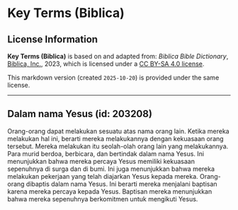 # Key Terms (Biblica)

## License Information

**Key Terms (Biblica)** is based on and adapted from: _Biblica Bible Dictionary_, [Biblica, Inc.](https://www.biblica.com/), 2023, which is licensed under a [CC BY-SA 4.0 license](https://creativecommons.org/licenses/by-sa/4.0/legalcode.en).

This markdown version (created `2025-10-20`) is provided under the same license.



--------------------------------

## Dalam nama Yesus (id: 203208)

Orang\-orang dapat melakukan sesuatu atas nama orang lain. Ketika mereka melakukan hal ini, berarti mereka melakukannya dengan kekuasaan orang tersebut. Mereka melakukan itu seolah\-olah orang lain yang melakukannya. Para murid berdoa, berbicara, dan bertindak dalam nama Yesus. Ini menunjukkan bahwa mereka percaya Yesus memiliki kekuasaan sepenuhnya di surga dan di bumi. Ini juga menunjukkan bahwa mereka melakukan pekerjaan yang telah diajarkan Yesus kepada mereka. Orang\-orang dibaptis dalam nama Yesus. Ini berarti mereka menjalani baptisan karena mereka percaya kepada Yesus. Baptisan mereka menunjukkan bahwa mereka sepenuhnya berkomitmen untuk mengikuti Yesus.


